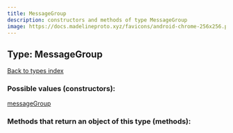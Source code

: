 ```yaml
---
title: MessageGroup
description: constructors and methods of type MessageGroup
image: https://docs.madelineproto.xyz/favicons/android-chrome-256x256.png
---
```

## Type: MessageGroup  
[Back to types index](index.md)



### Possible values (constructors):

[messageGroup](../constructors/messageGroup.md)  



### Methods that return an object of this type (methods):




